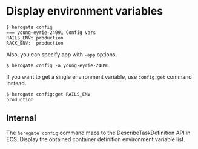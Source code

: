 # Display environment variables

```
$ herogate config
=== young-eyrie-24091 Config Vars
RAILS_ENV: production
RACK_ENV:  production
```

Also, you can specify app with `-app` options.

```
$ herogate config -a young-eyrie-24091
```

If you want to get a single environment variable, use `config:get` command instead.

```
$ herogate config:get RAILS_ENV
production
```

## Internal

The `herogate config` command maps to the DescribeTaskDefinition API in ECS. Display the obtained container definition environment variable list.
